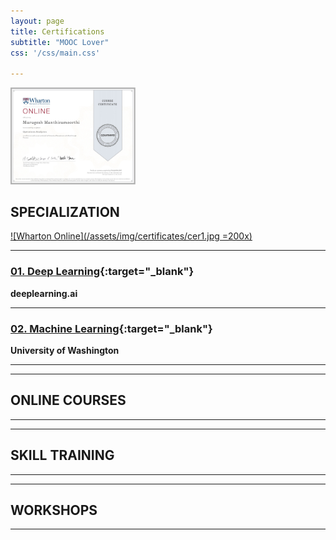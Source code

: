 ```yaml
---
layout: page
title: Certifications
subtitle: "MOOC Lover"
css: '/css/main.css'

---
```


<img src="/assets/img/certificates/cer1.jpg" width="200">

## SPECIALIZATION

[![Wharton Online](/assets/img/certificates/cer1.jpg =200x)](https://github.com/krishnaik06/Complete-Deep-Learning/tree/master/ANN)

---
### [01. Deep Learning](https://www.coursera.org/account/accomplishments/specialization/R84YKF5GP6R7){:target="_blank"}
**deeplearning.ai**

---
### [02. Machine Learning](https://www.coursera.org/account/accomplishments/specialization/RSNHF85LSVVQ){:target="_blank"}
**University of Washington**


---

---
## ONLINE COURSES
---

---
## SKILL TRAINING

---

---
## WORKSHOPS
---
